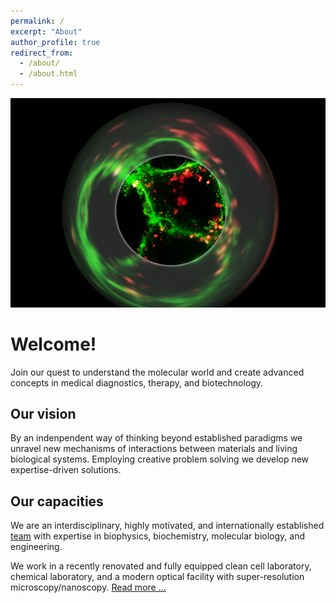 ```yaml
---
permalink: /
excerpt: "About"
author_profile: true
redirect_from: 
  - /about/
  - /about.html
---
```



![Gateway](/images/img_gateway.jpg)


Welcome!
========
Join our quest to understand the molecular world and create advanced concepts in medical diagnostics, therapy, and biotechnology.  

Our vision
----------
By an indenpendent way of thinking beyond established paradigms we unravel new mechanisms of interactions between materials and living biological systems. Employing creative problem solving we develop new expertise-driven solutions. 

Our capacities
--------------
We are an interdisciplinary, highly motivated, and internationally established [team](/team/) with expertise in biophysics, biochemistry, molecular biology, and engineering. 

We work in a recently renovated and fully equipped clean cell laboratory, chemical laboratory, and a modern optical facility with super-resolution microscopy/nanoscopy. [Read more ...](/resources/)

<!-- 
Our achievements
----------------
In 2020, we started a spin-out company [Infinite Biotech](http://www.infinite-biotech.com) for animal-free safety testing of nanomaterials and chemicals. 
 -->